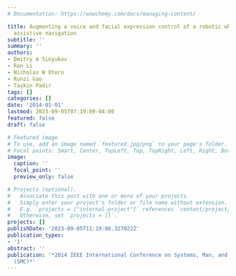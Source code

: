 ```yaml
---
# Documentation: https://wowchemy.com/docs/managing-content/

title: Augmenting a voice and facial expression control of a robotic wheelchair with
  assistive navigation
subtitle: ''
summary: ''
authors:
- Dmitry A Sinyukov
- Ran Li
- Nicholas W Otero
- Runzi Gao
- Taşkın Padir
tags: []
categories: []
date: '2014-01-01'
lastmod: 2023-09-05T07:19:09-04:00
featured: false
draft: false

# Featured image
# To use, add an image named `featured.jpg/png` to your page's folder.
# Focal points: Smart, Center, TopLeft, Top, TopRight, Left, Right, BottomLeft, Bottom, BottomRight.
image:
  caption: ''
  focal_point: ''
  preview_only: false

# Projects (optional).
#   Associate this post with one or more of your projects.
#   Simply enter your project's folder or file name without extension.
#   E.g. `projects = ["internal-project"]` references `content/project/deep-learning/index.md`.
#   Otherwise, set `projects = []`.
projects: []
publishDate: '2023-09-05T11:19:08.327022Z'
publication_types:
- '1'
abstract: ''
publication: '*2014 IEEE International Conference on Systems, Man, and Cybernetics
  (SMC)*'
---
```


